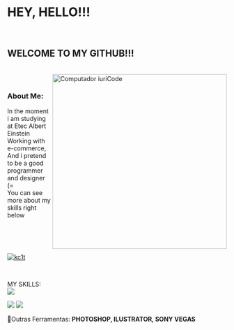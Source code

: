 
<h1>HEY, HELLO!!!</h1>

<br>

<h2>WELCOME TO MY GITHUB!!!</h2>
<br>


 <img src="https://raw.githubusercontent.com/MicaelliMedeiros/micaellimedeiros/master/image/computer-illustration.png" min-width="400px" max-width="400px" width="400px" align="right" alt="Computador iuriCode">
 <br>
 <h3> About Me: </h3>
 
 <p align="left"> 
  In the moment i am studying at Etec Albert Einstein
  <br> Working with e-commerce, <br> 
  And i pretend to be a good programmer and designer (=<br>
  You can see more about my skills right below
</p>

<br>
<br>
<br>

[![kc1t](https://github-readme-stats.vercel.app/api/top-langs/?username=iuricode&hide=html&layout=compact=true&theme=tokyonight)](https://github.com/anuraghazra/github-readme-stats)

<br>


MY SKILLS:
 <br>
<img src="https://img.shields.io/badge/JavaScript-323330?style=for-the-badge&logo=javascript&logoColor=F7DF1E" />

<img src="https://img.shields.io/badge/CSS-239120?&style=for-the-badge&logo=css3&logoColor=white" />
<img src="https://img.shields.io/badge/Angular-DD0031?style=for-the-badge&logo=angular&logoColor=white" />
<img src="" />





<!-- <img src="" /> -->

<br>
  <p align="left">
  💼Outras Ferramentas: <strong>PHOTOSHOP, ILUSTRATOR, SONY VEGAS</strong>
</p>
